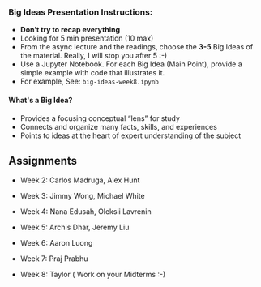 ### Big Ideas Presentation Instructions:

- **Don’t try to recap everything**
- Looking for 5 min presentation (10 max)
- From the async lecture and the readings, choose the **3-5** Big Ideas of the material. Really, I will stop you after 5 :-) 
- Use a Jupyter Notebook. For each Big Idea (Main Point), provide a simple example with code that illustrates it.
- For example, See: `big-ideas-week8.ipynb`

#### What's a Big Idea?
- Provides a focusing conceptual “lens” for study
- Connects and organize many facts, skills, and experiences
- Points to ideas at the heart of expert understanding of the subject



## Assignments

- Week 2: Carlos Madruga, Alex Hunt

- Week 3: Jimmy Wong, Michael White

- Week 4: Nana Edusah, Oleksii Lavrenin

- Week 5: Archis Dhar, Jeremy Liu

- Week 6: Aaron Luong

- Week 7: Praj Prabhu

- Week 8: Taylor ( Work on your Midterms :-)



